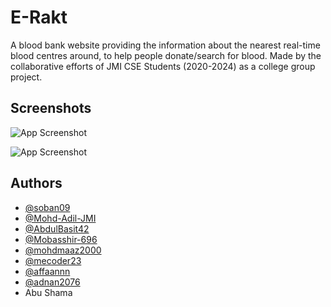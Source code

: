 
# E-Rakt

A blood bank website providing the information about the nearest real-time blood centres around, to help people donate/search for blood.
Made by the collaborative efforts of JMI CSE Students (2020-2024) as a college group project.    


## Screenshots

![App Screenshot](https://i.ibb.co/8xJQkgK/Screenshot-131.png)

![App Screenshot](https://i.ibb.co/9hBG2cs/Screenshot-135.png)
## Authors

- [@soban09](https://github.com/soban09)
- [@Mohd-Adil-JMI](https://github.com/Mohd-Adil-JMI)
- [@AbdulBasit42](https://github.com/AbdulBasit42)
- [@Mobasshir-696](https://github.com/Mobasshir-696)
- [@mohdmaaz2000](https://github.com/mohdmaaz2000)
- [@mecoder23](https://github.com/mecoder23)
- [@affaannn](https://github.com/affaannn)
- [@adnan2076](https://github.com/adnan2076)
- Abu Shama





